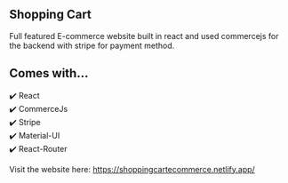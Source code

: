 ## Shopping Cart

Full featured E-commerce website built in react and used commercejs for the backend with stripe for payment method.

## Comes with...

✔️ React\
✔️ CommerceJs\
✔️ Stripe\
✔️ Material-UI\
✔️ React-Router

Visit the website here: https://shoppingcartecommerce.netlify.app/
